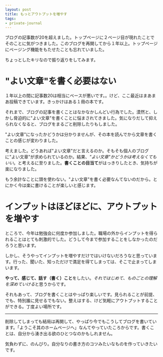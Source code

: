 ```yaml
---
layout: post
title: もっとアウトプットを増やす
tags: 
- private-journal
---
```


ブログの記事数が20を超えました。トップページに２ページ目が現れたことでそのことに気がつきました。このブログを再開してから１年以上。トップページにページング機能をもたせたことも忘れていました。

ちょっとしたキリなので振り返りをしてみます。

# "よい文章"を書く必要はない

１年以上の間に記事数20は相当にペースが悪いです。。けど、ここ最近はまあまあ投稿できています。きっかけはある１冊の本です。

それまで、ブログの記事を書くことはなかなかしんどい行為でした。漠然と、しかし脅迫的に"よい文章"を書くことに悩まされてきました。気になりだして抑えられなくなると、ブログをまるごと削除したりもしました。

"よい文章"になったかどうかは分かりませんが、その本を読んでから文章を書くことの感じが変わりました。

考えました。どうあれば"よい文章"だと言えるのか。そもそも個人のブログに"よい文章"が求められているのか。結果、*"よい文章"かどうかは考えなくてもいい*。と考えるに至りました。**書くことの目当て**がはっきりしたとき、気持ちが楽になりました。

もう余計なことに頭を使わない。"よい文章"を書く必要なんてないのだから。とにかく今は楽に書けることが楽しいと感じます。

# インプットはほどほどに、アウトプットを増やす

ところで、今年は勉強会に何度か参加しました。職場の外からインプットを得られることはとても刺激的でした。どうして今まで参加することをしなかったのだろうと思います。

しかし、そうやってインプットを増やすだけではいけないだろうなと思っています。行った、聞いた、知っただけで満足を得てしまっては、そこで止まってしまいます。

**やって、感じて、話す（書く）こと**をしたい。*それではじめて、ものごとの理解を深めていける*と思うからです。

それもあって、ブログを書くことはやっぱり楽しいです。見られることが前提、でも、特別誰に見せるでもない。整えはする、けど気軽にアウトプットすることができる。丁度よい場所です。

----

削除してしまっても結局は再開して、やっぱり今でもこうしてブログを書いています。「ようこそ其のホームページへ」なんてやっていたころからです。書くことは、自分から湧き出る欲のひとつなのかもしれません。

気負わずに、のんびり。自分なりの書き方のコツみたいなものを作っていきたいです。
